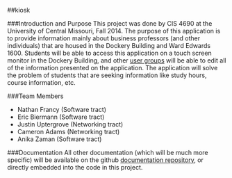 ##kiosk

###Introduction and Purpose
This project was done by CIS 4690 at the University of Central Missouri, Fall 2014. The purpose of this application is to provide information mainly about business professors (and other individuals) that are housed in the Dockery Building and Ward Edwards 1600. Students will be able to access this application on a touch screen monitor in the Dockery Building, and other [user groups](https://github.com/CIS4690-Fall2014/kiosk-documentation/blob/master/user-groups.md) will be able to edit all of the information presented on the application. The application will solve the problem of students that are seeking information like study hours, course information, etc.

###Team Members
- Nathan Francy (Software tract)
- Eric Biermann (Software tract)
- Justin Uptergrove (Networking tract)
- Cameron Adams (Networking tract)
- Anika Zaman (Software tract)

###Documentation
All other documentation (which will be much more specific) will be available on the github [documentation repository](https://github.com/CIS4690-Fall2014/kiosk-documentation/), or directly embedded into the code in this project.
